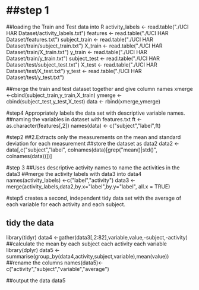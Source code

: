 # ##step 1
##loading the Train and Test data into R
activity_labels <- read.table("./UCI HAR Dataset/activity_labels.txt")
features <- read.table("./UCI HAR Dataset/features.txt")
subject_train <- read.table("./UCI HAR Dataset/train/subject_train.txt")
X_train <- read.table("./UCI HAR Dataset/train/X_train.txt")
y_train <- read.table("./UCI HAR Dataset/train/y_train.txt")
subject_test <- read.table("./UCI HAR Dataset/test/subject_test.txt")
X_test <- read.table("./UCI HAR Dataset/test/X_test.txt")
y_test <- read.table("./UCI HAR Dataset/test/y_test.txt")

##merge the train and test dataset together and give column names
xmerge <-cbind(subject_train,y_train,X_train)
ymerge <-cbind(subject_test,y_test,X_test)
data <- rbind(xmerge,ymerge)


#step4 Appropriately labels the data set with descriptive variable names. 
##naming the variables in dataset with features.txt
ft <- as.character(features[,2])
names(data) <- c("subject","label",ft)

#step2
##2.Extracts only the measurements on the mean and standard deviation for each measurement
##store the dataset as data2
data2 <- data[,c("subject","label", colnames(data)[grep("mean()|std()", colnames(data))])]


#step 3
##Uses descriptive activity names to name the activities in the data3
##merge the activity labels with data3 into data4
names(activity_labels) <-c("label","activity")
data3 <- merge(activity_labels,data2,by.x="label",by.y="label", all.x = TRUE)

#step5 creates a second, independent tidy data set with the average of each variable for each activity and each subject.
## tidy the data
library(tidyr)
data4 <-gather(data3[,2:82],variable,value,-subject,-activity)
##calculate the mean by each subject each activity each variable
library(dplyr)
data5 <-summarise(group_by(data4,activity,subject,variable),mean(value))
##rename the columns
names(data5)<- c("activity","subject","variable","average")

##output the data
data5
